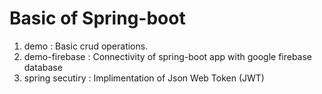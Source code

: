# Basic of Spring-boot 

1. demo : Basic crud operations.
2. demo-firebase : Connectivity of spring-boot app with google firebase database
3. spring secutiry : Implimentation of Json Web Token (JWT)